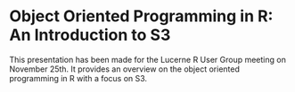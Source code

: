 # Object Oriented Programming in R: An Introduction to S3

This presentation has been made for the Lucerne R User Group meeting on November 25th. It provides an overview on the object oriented programming in R with
a focus on S3.

